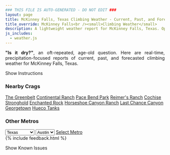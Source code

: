 ```yaml
---
### THIS FILE IS AUTO-GENERATED - DO NOT EDIT ###
layout: page
title: McKinney Falls, Texas Climbing Weather - Current, Past, and Forecasted Report
title_override: McKinney Falls<br /><small>Climbing Weather</small>
description: A lightweight weather report for McKinney Falls, Texas. Optimized for slow internet connections.
js_includes:
  - weather.js
---
```


<section class="measure center lh-copy f5-ns f6 ph2 mv4" style="text-align: justify;">
<strong>"Is it dry?"</strong>, an oft-repeated, age-old question. Here are real-time,
precipitation-focused reports of current, past, and forecasted climbing weather for McKinney Falls, Texas.
</section>

<p id="settings-toggle" class="mw5 b center tc hover-light-red black-70 pointer">Show Instructions</p>
<section id="settings" class="overflow-hidden" style="display:none;">
    <div class="mv2 ph2 center">
        <div class="fn f6 tc pv2">
            <p class="measure lh-copy center"><strong>Show/hide hourly forecasts</strong> by clicking the desired day.</p>
            <hr class="mw5 p0 mv2 o-60 b0 bt b--light-red light-red bg-light-red">
            <p class="measure lh-copy center"><strong>Current and Past conditions</strong> are measured by the nearest weather station. <strong>Forecast conditions</strong> are calculated and polled separately.</p>
            <hr class="mw5 p0 mv2 o-60 b0 bt b--light-red light-red bg-light-red">
            <p class="measure lh-copy center"><strong>Having issues?</strong> Try <a id="clear-cache" class="no-underline relative fancy-link light-red hover-light-red" href="#">clearing the local cache</a>.</p>
            <hr class="mw5 p0 mv2 o-60 b0 bt b--light-red light-red bg-light-red">
            <p class="measure lh-copy center">Weather data sourced from <a class="no-underline fancy-link relative light-red" target="_blank" href="https://www.weather.gov/documentation/services-web-api">weather.gov</a>.</p>
        </div>
    </div>
</section>
<section id="weather" data-crag="mckinney-falls-texas" class="mv4-ns mv3 ph2 center"></section>
<section id="nearby" class="tc lh-copy">
  <h3>Nearby Crags</h3>
<a class="nowrap no-underline fancy-link relative light-red mh3" href="/crags/the-greenbelt-texas-weather.html">The Greenbelt</a>
<a class="nowrap no-underline fancy-link relative light-red mh3" href="/crags/continental-ranch-texas-weather.html">Continental Ranch</a>
<a class="nowrap no-underline fancy-link relative light-red mh3" href="/crags/pace-bend-park-texas-weather.html">Pace Bend Park</a>
<a class="nowrap no-underline fancy-link relative light-red mh3" href="/crags/reimers-ranch-texas-weather.html">Reimer's Ranch</a>
<a class="nowrap no-underline fancy-link relative light-red mh3" href="/crags/cochise-stronghold-arizona-weather.html">Cochise Stronghold</a>
<a class="nowrap no-underline fancy-link relative light-red mh3" href="/crags/enchanted-rock-texas-weather.html">Enchanted Rock</a>
<a class="nowrap no-underline fancy-link relative light-red mh3" href="/crags/horseshoe-canyon-ranch-arkansas-weather.html">Horseshoe Canyon Ranch</a>
<a class="nowrap no-underline fancy-link relative light-red mh3" href="/crags/last-chance-canyon-new-mexico-weather.html">Last Chance Canyon</a>
<a class="nowrap no-underline fancy-link relative light-red mh3" href="/crags/georgetown-texas-weather.html">Georgetown</a>
<a class="nowrap no-underline fancy-link relative light-red mh3" href="/crags/hueco-tanks-texas-weather.html">Hueco Tanks</a>
</section>
<section id="nearby" class="tc lh-copy">
  <h3>Other Metros</h3>
  <select class="ma1 bg-near-white pa2" id="stateSel">
    <option value="Texas" selected>Texas</option>
    <option value="Washington">Washington</option>
    <option value="Colorado">Colorado</option>
    <option value="Tennessee">Tennessee</option>
    <option value="Utah">Utah</option>
    <option value="California">California</option>
  </select>
  <select class="ma1 bg-near-white pa2" id="citySel">
    <option value="Austin" selected>Austin</option>
  </select>
  <a id="selectMetro" class="f6 link dim ph3 pv2 ma1 dib white bg-light-red" href="/crags/austin-texas-weather.html">Select Metro</a>
  <script>
    var states = [];
    states["Texas"] = "Austin"
    states["Washington"] = "Seattle"
    states["Colorado"] = "Denver"
    states["Tennessee"] = "Nashville"
    states["Utah"] = "Salt Lake City"
    states["California"] = "San Francisco|Los Angeles"
  </script>
</section>
{% include feedback.html %}
<p id="issues-toggle" class="mw5 b center tc hover-light-red black-70 pointer">Show Known Issues</p>
<section id="issues" class="overflow-hidden tc f6">
</section>

<script>
  var weekly_EWX_156_86 = {"updated":"2022-11-25T07:56:27+00:00","units":"us","forecastGenerator":"BaselineForecastGenerator","generatedAt":"2022-11-25T08:37:21+00:00","updateTime":"2022-11-25T07:56:27+00:00","validTimes":"2022-11-25T01:00:00+00:00/P7D","elevation":{"unitCode":"wmoUnit:m","value":156.972},"periods":[{"number":1,"name":"Overnight","startTime":"2022-11-25T02:00:00-06:00","endTime":"2022-11-25T06:00:00-06:00","isDaytime":false,"temperature":57,"temperatureUnit":"F","temperatureTrend":null,"windSpeed":"15 mph","windDirection":"NNE","icon":"https://api.weather.gov/icons/land/night/tsra,30?size=medium","shortForecast":"Slight Chance Showers And Thunderstorms","detailedForecast":"A slight chance of showers and thunderstorms before 3am, then a chance of rain showers and patchy fog. Cloudy, with a low around 57. North northeast wind around 15 mph, with gusts as high as 20 mph. Chance of precipitation is 30%. New rainfall amounts less than a tenth of an inch possible."},{"number":2,"name":"Friday","startTime":"2022-11-25T06:00:00-06:00","endTime":"2022-11-25T18:00:00-06:00","isDaytime":true,"temperature":59,"temperatureUnit":"F","temperatureTrend":null,"windSpeed":"10 to 15 mph","windDirection":"NNE","icon":"https://api.weather.gov/icons/land/day/tsra,60/tsra,90?size=medium","shortForecast":"Patchy Fog","detailedForecast":"A chance of rain showers and patchy fog before 9am, then patchy fog and showers and thunderstorms likely between 9am and noon, then patchy fog and showers and thunderstorms. Cloudy, with a high near 59. North northeast wind 10 to 15 mph, with gusts as high as 25 mph. Chance of precipitation is 90%. New rainfall amounts between a quarter and half of an inch possible."},{"number":3,"name":"Friday Night","startTime":"2022-11-25T18:00:00-06:00","endTime":"2022-11-26T06:00:00-06:00","isDaytime":false,"temperature":48,"temperatureUnit":"F","temperatureTrend":null,"windSpeed":"5 to 10 mph","windDirection":"N","icon":"https://api.weather.gov/icons/land/night/tsra,90?size=medium","shortForecast":"Patchy Fog","detailedForecast":"Patchy fog and showers and thunderstorms. Cloudy, with a low around 48. North wind 5 to 10 mph, with gusts as high as 25 mph. Chance of precipitation is 90%. New rainfall amounts between 1 and 2 inches possible."},{"number":4,"name":"Saturday","startTime":"2022-11-26T06:00:00-06:00","endTime":"2022-11-26T18:00:00-06:00","isDaytime":true,"temperature":64,"temperatureUnit":"F","temperatureTrend":null,"windSpeed":"5 to 15 mph","windDirection":"W","icon":"https://api.weather.gov/icons/land/day/tsra_hi,40/sct?size=medium","shortForecast":"Chance Showers And Thunderstorms then Mostly Sunny","detailedForecast":"A chance of showers and thunderstorms before noon. Mostly sunny, with a high near 64. West wind 5 to 15 mph, with gusts as high as 25 mph. Chance of precipitation is 40%."},{"number":5,"name":"Saturday Night","startTime":"2022-11-26T18:00:00-06:00","endTime":"2022-11-27T06:00:00-06:00","isDaytime":false,"temperature":46,"temperatureUnit":"F","temperatureTrend":null,"windSpeed":"5 mph","windDirection":"WSW","icon":"https://api.weather.gov/icons/land/night/skc?size=medium","shortForecast":"Clear","detailedForecast":"Clear, with a low around 46. West southwest wind around 5 mph."},{"number":6,"name":"Sunday","startTime":"2022-11-27T06:00:00-06:00","endTime":"2022-11-27T18:00:00-06:00","isDaytime":true,"temperature":69,"temperatureUnit":"F","temperatureTrend":null,"windSpeed":"5 to 10 mph","windDirection":"WNW","icon":"https://api.weather.gov/icons/land/day/skc?size=medium","shortForecast":"Sunny","detailedForecast":"Sunny, with a high near 69. West northwest wind 5 to 10 mph."},{"number":7,"name":"Sunday Night","startTime":"2022-11-27T18:00:00-06:00","endTime":"2022-11-28T06:00:00-06:00","isDaytime":false,"temperature":42,"temperatureUnit":"F","temperatureTrend":null,"windSpeed":"0 to 5 mph","windDirection":"NNW","icon":"https://api.weather.gov/icons/land/night/few?size=medium","shortForecast":"Mostly Clear","detailedForecast":"Mostly clear, with a low around 42. North northwest wind 0 to 5 mph."},{"number":8,"name":"Monday","startTime":"2022-11-28T06:00:00-06:00","endTime":"2022-11-28T18:00:00-06:00","isDaytime":true,"temperature":67,"temperatureUnit":"F","temperatureTrend":null,"windSpeed":"0 to 10 mph","windDirection":"SSW","icon":"https://api.weather.gov/icons/land/day/few?size=medium","shortForecast":"Sunny","detailedForecast":"Sunny, with a high near 67. South southwest wind 0 to 10 mph."},{"number":9,"name":"Monday Night","startTime":"2022-11-28T18:00:00-06:00","endTime":"2022-11-29T06:00:00-06:00","isDaytime":false,"temperature":54,"temperatureUnit":"F","temperatureTrend":null,"windSpeed":"5 mph","windDirection":"S","icon":"https://api.weather.gov/icons/land/night/bkn?size=medium","shortForecast":"Mostly Cloudy","detailedForecast":"Mostly cloudy, with a low around 54. South wind around 5 mph."},{"number":10,"name":"Tuesday","startTime":"2022-11-29T06:00:00-06:00","endTime":"2022-11-29T18:00:00-06:00","isDaytime":true,"temperature":76,"temperatureUnit":"F","temperatureTrend":null,"windSpeed":"5 to 10 mph","windDirection":"SSW","icon":"https://api.weather.gov/icons/land/day/bkn?size=medium","shortForecast":"Partly Sunny","detailedForecast":"Partly sunny, with a high near 76."},{"number":11,"name":"Tuesday Night","startTime":"2022-11-29T18:00:00-06:00","endTime":"2022-11-30T06:00:00-06:00","isDaytime":false,"temperature":49,"temperatureUnit":"F","temperatureTrend":null,"windSpeed":"5 to 10 mph","windDirection":"W","icon":"https://api.weather.gov/icons/land/night/sct?size=medium","shortForecast":"Partly Cloudy","detailedForecast":"Partly cloudy, with a low around 49."},{"number":12,"name":"Wednesday","startTime":"2022-11-30T06:00:00-06:00","endTime":"2022-11-30T18:00:00-06:00","isDaytime":true,"temperature":62,"temperatureUnit":"F","temperatureTrend":null,"windSpeed":"10 to 15 mph","windDirection":"N","icon":"https://api.weather.gov/icons/land/day/few?size=medium","shortForecast":"Sunny","detailedForecast":"Sunny, with a high near 62."},{"number":13,"name":"Wednesday Night","startTime":"2022-11-30T18:00:00-06:00","endTime":"2022-12-01T06:00:00-06:00","isDaytime":false,"temperature":41,"temperatureUnit":"F","temperatureTrend":null,"windSpeed":"5 to 10 mph","windDirection":"NNE","icon":"https://api.weather.gov/icons/land/night/sct?size=medium","shortForecast":"Partly Cloudy","detailedForecast":"Partly cloudy, with a low around 41."},{"number":14,"name":"Thursday","startTime":"2022-12-01T06:00:00-06:00","endTime":"2022-12-01T18:00:00-06:00","isDaytime":true,"temperature":58,"temperatureUnit":"F","temperatureTrend":null,"windSpeed":"5 mph","windDirection":"NE","icon":"https://api.weather.gov/icons/land/day/rain_showers,20?size=medium","shortForecast":"Slight Chance Rain Showers","detailedForecast":"A slight chance of rain showers. Partly sunny, with a high near 58. Chance of precipitation is 20%."}]}
  var hourly_EWX_156_86 = {"@context":["https://geojson.org/geojson-ld/geojson-context.jsonld",{"@version":"1.1","wx":"https://api.weather.gov/ontology#","geo":"http://www.opengis.net/ont/geosparql#","unit":"http://codes.wmo.int/common/unit/","@vocab":"https://api.weather.gov/ontology#"}],"type":"Feature","geometry":{"type":"Polygon","coordinates":[[[-97.7239182,30.191021],[-97.7233895,30.1682752],[-97.6970894,30.1687298],[-97.69761299999999,30.1914757],[-97.7239182,30.191021]]]},"properties":{"updated":"2022-11-25T07:56:27+00:00","units":"us","forecastGenerator":"HourlyForecastGenerator","generatedAt":"2022-11-25T08:37:22+00:00","updateTime":"2022-11-25T07:56:27+00:00","validTimes":"2022-11-25T01:00:00+00:00/P7D","elevation":{"unitCode":"wmoUnit:m","value":156.972},"periods":[{"number":1,"name":"","startTime":"2022-11-25T02:00:00-06:00","endTime":"2022-11-25T03:00:00-06:00","isDaytime":false,"temperature":60,"temperatureUnit":"F","temperatureTrend":null,"windSpeed":"15 mph","windDirection":"NNE","icon":"https://api.weather.gov/icons/land/night/tsra,20?size=small","shortForecast":"Slight Chance Showers And Thunderstorms","detailedForecast":""},{"number":2,"name":"","startTime":"2022-11-25T03:00:00-06:00","endTime":"2022-11-25T04:00:00-06:00","isDaytime":false,"temperature":59,"temperatureUnit":"F","temperatureTrend":null,"windSpeed":"15 mph","windDirection":"NNE","icon":"https://api.weather.gov/icons/land/night/rain_showers,30?size=small","shortForecast":"Chance Rain Showers","detailedForecast":""},{"number":3,"name":"","startTime":"2022-11-25T04:00:00-06:00","endTime":"2022-11-25T05:00:00-06:00","isDaytime":false,"temperature":60,"temperatureUnit":"F","temperatureTrend":null,"windSpeed":"15 mph","windDirection":"NNE","icon":"https://api.weather.gov/icons/land/night/rain_showers,30?size=small","shortForecast":"Chance Rain Showers","detailedForecast":""},{"number":4,"name":"","startTime":"2022-11-25T05:00:00-06:00","endTime":"2022-11-25T06:00:00-06:00","isDaytime":false,"temperature":59,"temperatureUnit":"F","temperatureTrend":null,"windSpeed":"15 mph","windDirection":"NNE","icon":"https://api.weather.gov/icons/land/night/rain_showers,30?size=small","shortForecast":"Chance Rain Showers","detailedForecast":""},{"number":5,"name":"","startTime":"2022-11-25T06:00:00-06:00","endTime":"2022-11-25T07:00:00-06:00","isDaytime":true,"temperature":58,"temperatureUnit":"F","temperatureTrend":null,"windSpeed":"15 mph","windDirection":"NNE","icon":"https://api.weather.gov/icons/land/day/rain_showers,40?size=small","shortForecast":"Chance Rain Showers","detailedForecast":""},{"number":6,"name":"","startTime":"2022-11-25T07:00:00-06:00","endTime":"2022-11-25T08:00:00-06:00","isDaytime":true,"temperature":58,"temperatureUnit":"F","temperatureTrend":null,"windSpeed":"15 mph","windDirection":"NNE","icon":"https://api.weather.gov/icons/land/day/rain_showers,40?size=small","shortForecast":"Chance Rain Showers","detailedForecast":""},{"number":7,"name":"","startTime":"2022-11-25T08:00:00-06:00","endTime":"2022-11-25T09:00:00-06:00","isDaytime":true,"temperature":57,"temperatureUnit":"F","temperatureTrend":null,"windSpeed":"15 mph","windDirection":"NNE","icon":"https://api.weather.gov/icons/land/day/rain_showers,40?size=small","shortForecast":"Chance Rain Showers","detailedForecast":""},{"number":8,"name":"","startTime":"2022-11-25T09:00:00-06:00","endTime":"2022-11-25T10:00:00-06:00","isDaytime":true,"temperature":59,"temperatureUnit":"F","temperatureTrend":null,"windSpeed":"15 mph","windDirection":"NNE","icon":"https://api.weather.gov/icons/land/day/tsra,60?size=small","shortForecast":"Patchy Fog","detailedForecast":""},{"number":9,"name":"","startTime":"2022-11-25T10:00:00-06:00","endTime":"2022-11-25T11:00:00-06:00","isDaytime":true,"temperature":59,"temperatureUnit":"F","temperatureTrend":null,"windSpeed":"15 mph","windDirection":"NNE","icon":"https://api.weather.gov/icons/land/day/tsra,60?size=small","shortForecast":"Patchy Fog","detailedForecast":""},{"number":10,"name":"","startTime":"2022-11-25T11:00:00-06:00","endTime":"2022-11-25T12:00:00-06:00","isDaytime":true,"temperature":58,"temperatureUnit":"F","temperatureTrend":null,"windSpeed":"15 mph","windDirection":"NNE","icon":"https://api.weather.gov/icons/land/day/tsra,60?size=small","shortForecast":"Patchy Fog","detailedForecast":""},{"number":11,"name":"","startTime":"2022-11-25T12:00:00-06:00","endTime":"2022-11-25T13:00:00-06:00","isDaytime":true,"temperature":58,"temperatureUnit":"F","temperatureTrend":null,"windSpeed":"15 mph","windDirection":"NNE","icon":"https://api.weather.gov/icons/land/day/tsra,80?size=small","shortForecast":"Patchy Fog","detailedForecast":""},{"number":12,"name":"","startTime":"2022-11-25T13:00:00-06:00","endTime":"2022-11-25T14:00:00-06:00","isDaytime":true,"temperature":59,"temperatureUnit":"F","temperatureTrend":null,"windSpeed":"15 mph","windDirection":"NNE","icon":"https://api.weather.gov/icons/land/day/tsra,80?size=small","shortForecast":"Patchy Fog","detailedForecast":""},{"number":13,"name":"","startTime":"2022-11-25T14:00:00-06:00","endTime":"2022-11-25T15:00:00-06:00","isDaytime":true,"temperature":59,"temperatureUnit":"F","temperatureTrend":null,"windSpeed":"15 mph","windDirection":"NNE","icon":"https://api.weather.gov/icons/land/day/tsra,80?size=small","shortForecast":"Patchy Fog","detailedForecast":""},{"number":14,"name":"","startTime":"2022-11-25T15:00:00-06:00","endTime":"2022-11-25T16:00:00-06:00","isDaytime":true,"temperature":58,"temperatureUnit":"F","temperatureTrend":null,"windSpeed":"10 mph","windDirection":"NNE","icon":"https://api.weather.gov/icons/land/day/tsra,90?size=small","shortForecast":"Patchy Fog","detailedForecast":""},{"number":15,"name":"","startTime":"2022-11-25T16:00:00-06:00","endTime":"2022-11-25T17:00:00-06:00","isDaytime":true,"temperature":58,"temperatureUnit":"F","temperatureTrend":null,"windSpeed":"10 mph","windDirection":"NNE","icon":"https://api.weather.gov/icons/land/day/tsra?size=small","shortForecast":"Patchy Fog","detailedForecast":""},{"number":16,"name":"","startTime":"2022-11-25T17:00:00-06:00","endTime":"2022-11-25T18:00:00-06:00","isDaytime":true,"temperature":57,"temperatureUnit":"F","temperatureTrend":null,"windSpeed":"10 mph","windDirection":"N","icon":"https://api.weather.gov/icons/land/day/tsra?size=small","shortForecast":"Patchy Fog","detailedForecast":""},{"number":17,"name":"","startTime":"2022-11-25T18:00:00-06:00","endTime":"2022-11-25T19:00:00-06:00","isDaytime":false,"temperature":57,"temperatureUnit":"F","temperatureTrend":null,"windSpeed":"10 mph","windDirection":"NNE","icon":"https://api.weather.gov/icons/land/night/tsra?size=small","shortForecast":"Patchy Fog","detailedForecast":""},{"number":18,"name":"","startTime":"2022-11-25T19:00:00-06:00","endTime":"2022-11-25T20:00:00-06:00","isDaytime":false,"temperature":56,"temperatureUnit":"F","temperatureTrend":null,"windSpeed":"10 mph","windDirection":"N","icon":"https://api.weather.gov/icons/land/night/tsra?size=small","shortForecast":"Patchy Fog","detailedForecast":""},{"number":19,"name":"","startTime":"2022-11-25T20:00:00-06:00","endTime":"2022-11-25T21:00:00-06:00","isDaytime":false,"temperature":56,"temperatureUnit":"F","temperatureTrend":null,"windSpeed":"10 mph","windDirection":"N","icon":"https://api.weather.gov/icons/land/night/tsra?size=small","shortForecast":"Patchy Fog","detailedForecast":""},{"number":20,"name":"","startTime":"2022-11-25T21:00:00-06:00","endTime":"2022-11-25T22:00:00-06:00","isDaytime":false,"temperature":56,"temperatureUnit":"F","temperatureTrend":null,"windSpeed":"10 mph","windDirection":"NNE","icon":"https://api.weather.gov/icons/land/night/tsra?size=small","shortForecast":"Patchy Fog","detailedForecast":""},{"number":21,"name":"","startTime":"2022-11-25T22:00:00-06:00","endTime":"2022-11-25T23:00:00-06:00","isDaytime":false,"temperature":57,"temperatureUnit":"F","temperatureTrend":null,"windSpeed":"10 mph","windDirection":"N","icon":"https://api.weather.gov/icons/land/night/tsra?size=small","shortForecast":"Patchy Fog","detailedForecast":""},{"number":22,"name":"","startTime":"2022-11-25T23:00:00-06:00","endTime":"2022-11-26T00:00:00-06:00","isDaytime":false,"temperature":57,"temperatureUnit":"F","temperatureTrend":null,"windSpeed":"5 mph","windDirection":"N","icon":"https://api.weather.gov/icons/land/night/tsra?size=small","shortForecast":"Patchy Fog","detailedForecast":""},{"number":23,"name":"","startTime":"2022-11-26T00:00:00-06:00","endTime":"2022-11-26T01:00:00-06:00","isDaytime":false,"temperature":56,"temperatureUnit":"F","temperatureTrend":null,"windSpeed":"5 mph","windDirection":"N","icon":"https://api.weather.gov/icons/land/night/tsra?size=small","shortForecast":"Patchy Fog","detailedForecast":""},{"number":24,"name":"","startTime":"2022-11-26T01:00:00-06:00","endTime":"2022-11-26T02:00:00-06:00","isDaytime":false,"temperature":54,"temperatureUnit":"F","temperatureTrend":null,"windSpeed":"5 mph","windDirection":"N","icon":"https://api.weather.gov/icons/land/night/tsra?size=small","shortForecast":"Showers And Thunderstorms","detailedForecast":""},{"number":25,"name":"","startTime":"2022-11-26T02:00:00-06:00","endTime":"2022-11-26T03:00:00-06:00","isDaytime":false,"temperature":54,"temperatureUnit":"F","temperatureTrend":null,"windSpeed":"10 mph","windDirection":"NNW","icon":"https://api.weather.gov/icons/land/night/tsra?size=small","shortForecast":"Showers And Thunderstorms","detailedForecast":""},{"number":26,"name":"","startTime":"2022-11-26T03:00:00-06:00","endTime":"2022-11-26T04:00:00-06:00","isDaytime":false,"temperature":52,"temperatureUnit":"F","temperatureTrend":null,"windSpeed":"10 mph","windDirection":"NW","icon":"https://api.weather.gov/icons/land/night/tsra?size=small","shortForecast":"Showers And Thunderstorms","detailedForecast":""},{"number":27,"name":"","startTime":"2022-11-26T04:00:00-06:00","endTime":"2022-11-26T05:00:00-06:00","isDaytime":false,"temperature":50,"temperatureUnit":"F","temperatureTrend":null,"windSpeed":"10 mph","windDirection":"NW","icon":"https://api.weather.gov/icons/land/night/tsra?size=small","shortForecast":"Showers And Thunderstorms","detailedForecast":""},{"number":28,"name":"","startTime":"2022-11-26T05:00:00-06:00","endTime":"2022-11-26T06:00:00-06:00","isDaytime":false,"temperature":49,"temperatureUnit":"F","temperatureTrend":null,"windSpeed":"5 mph","windDirection":"NW","icon":"https://api.weather.gov/icons/land/night/tsra?size=small","shortForecast":"Showers And Thunderstorms","detailedForecast":""},{"number":29,"name":"","startTime":"2022-11-26T06:00:00-06:00","endTime":"2022-11-26T07:00:00-06:00","isDaytime":true,"temperature":49,"temperatureUnit":"F","temperatureTrend":null,"windSpeed":"5 mph","windDirection":"WNW","icon":"https://api.weather.gov/icons/land/day/tsra?size=small","shortForecast":"Chance Showers And Thunderstorms","detailedForecast":""},{"number":30,"name":"","startTime":"2022-11-26T07:00:00-06:00","endTime":"2022-11-26T08:00:00-06:00","isDaytime":true,"temperature":51,"temperatureUnit":"F","temperatureTrend":null,"windSpeed":"5 mph","windDirection":"WNW","icon":"https://api.weather.gov/icons/land/day/tsra?size=small","shortForecast":"Chance Showers And Thunderstorms","detailedForecast":""},{"number":31,"name":"","startTime":"2022-11-26T08:00:00-06:00","endTime":"2022-11-26T09:00:00-06:00","isDaytime":true,"temperature":53,"temperatureUnit":"F","temperatureTrend":null,"windSpeed":"10 mph","windDirection":"WNW","icon":"https://api.weather.gov/icons/land/day/tsra_sct?size=small","shortForecast":"Chance Showers And Thunderstorms","detailedForecast":""},{"number":32,"name":"","startTime":"2022-11-26T09:00:00-06:00","endTime":"2022-11-26T10:00:00-06:00","isDaytime":true,"temperature":56,"temperatureUnit":"F","temperatureTrend":null,"windSpeed":"10 mph","windDirection":"W","icon":"https://api.weather.gov/icons/land/day/rain_showers?size=small","shortForecast":"Chance Rain Showers","detailedForecast":""},{"number":33,"name":"","startTime":"2022-11-26T10:00:00-06:00","endTime":"2022-11-26T11:00:00-06:00","isDaytime":true,"temperature":57,"temperatureUnit":"F","temperatureTrend":null,"windSpeed":"10 mph","windDirection":"W","icon":"https://api.weather.gov/icons/land/day/rain_showers?size=small","shortForecast":"Chance Rain Showers","detailedForecast":""},{"number":34,"name":"","startTime":"2022-11-26T11:00:00-06:00","endTime":"2022-11-26T12:00:00-06:00","isDaytime":true,"temperature":59,"temperatureUnit":"F","temperatureTrend":null,"windSpeed":"15 mph","windDirection":"W","icon":"https://api.weather.gov/icons/land/day/rain_showers?size=small","shortForecast":"Chance Rain Showers","detailedForecast":""},{"number":35,"name":"","startTime":"2022-11-26T12:00:00-06:00","endTime":"2022-11-26T13:00:00-06:00","isDaytime":true,"temperature":60,"temperatureUnit":"F","temperatureTrend":null,"windSpeed":"15 mph","windDirection":"W","icon":"https://api.weather.gov/icons/land/day/sct?size=small","shortForecast":"Mostly Sunny","detailedForecast":""},{"number":36,"name":"","startTime":"2022-11-26T13:00:00-06:00","endTime":"2022-11-26T14:00:00-06:00","isDaytime":true,"temperature":61,"temperatureUnit":"F","temperatureTrend":null,"windSpeed":"15 mph","windDirection":"W","icon":"https://api.weather.gov/icons/land/day/sct?size=small","shortForecast":"Mostly Sunny","detailedForecast":""},{"number":37,"name":"","startTime":"2022-11-26T14:00:00-06:00","endTime":"2022-11-26T15:00:00-06:00","isDaytime":true,"temperature":62,"temperatureUnit":"F","temperatureTrend":null,"windSpeed":"15 mph","windDirection":"W","icon":"https://api.weather.gov/icons/land/day/few?size=small","shortForecast":"Sunny","detailedForecast":""},{"number":38,"name":"","startTime":"2022-11-26T15:00:00-06:00","endTime":"2022-11-26T16:00:00-06:00","isDaytime":true,"temperature":62,"temperatureUnit":"F","temperatureTrend":null,"windSpeed":"15 mph","windDirection":"W","icon":"https://api.weather.gov/icons/land/day/few?size=small","shortForecast":"Sunny","detailedForecast":""},{"number":39,"name":"","startTime":"2022-11-26T16:00:00-06:00","endTime":"2022-11-26T17:00:00-06:00","isDaytime":true,"temperature":61,"temperatureUnit":"F","temperatureTrend":null,"windSpeed":"15 mph","windDirection":"W","icon":"https://api.weather.gov/icons/land/day/few?size=small","shortForecast":"Sunny","detailedForecast":""},{"number":40,"name":"","startTime":"2022-11-26T17:00:00-06:00","endTime":"2022-11-26T18:00:00-06:00","isDaytime":true,"temperature":58,"temperatureUnit":"F","temperatureTrend":null,"windSpeed":"10 mph","windDirection":"W","icon":"https://api.weather.gov/icons/land/day/few?size=small","shortForecast":"Sunny","detailedForecast":""},{"number":41,"name":"","startTime":"2022-11-26T18:00:00-06:00","endTime":"2022-11-26T19:00:00-06:00","isDaytime":false,"temperature":56,"temperatureUnit":"F","temperatureTrend":null,"windSpeed":"5 mph","windDirection":"WSW","icon":"https://api.weather.gov/icons/land/night/few?size=small","shortForecast":"Mostly Clear","detailedForecast":""},{"number":42,"name":"","startTime":"2022-11-26T19:00:00-06:00","endTime":"2022-11-26T20:00:00-06:00","isDaytime":false,"temperature":54,"temperatureUnit":"F","temperatureTrend":null,"windSpeed":"5 mph","windDirection":"WSW","icon":"https://api.weather.gov/icons/land/night/skc?size=small","shortForecast":"Clear","detailedForecast":""},{"number":43,"name":"","startTime":"2022-11-26T20:00:00-06:00","endTime":"2022-11-26T21:00:00-06:00","isDaytime":false,"temperature":52,"temperatureUnit":"F","temperatureTrend":null,"windSpeed":"5 mph","windDirection":"WSW","icon":"https://api.weather.gov/icons/land/night/skc?size=small","shortForecast":"Clear","detailedForecast":""},{"number":44,"name":"","startTime":"2022-11-26T21:00:00-06:00","endTime":"2022-11-26T22:00:00-06:00","isDaytime":false,"temperature":51,"temperatureUnit":"F","temperatureTrend":null,"windSpeed":"5 mph","windDirection":"SW","icon":"https://api.weather.gov/icons/land/night/skc?size=small","shortForecast":"Clear","detailedForecast":""},{"number":45,"name":"","startTime":"2022-11-26T22:00:00-06:00","endTime":"2022-11-26T23:00:00-06:00","isDaytime":false,"temperature":50,"temperatureUnit":"F","temperatureTrend":null,"windSpeed":"5 mph","windDirection":"SW","icon":"https://api.weather.gov/icons/land/night/skc?size=small","shortForecast":"Clear","detailedForecast":""},{"number":46,"name":"","startTime":"2022-11-26T23:00:00-06:00","endTime":"2022-11-27T00:00:00-06:00","isDaytime":false,"temperature":49,"temperatureUnit":"F","temperatureTrend":null,"windSpeed":"5 mph","windDirection":"SW","icon":"https://api.weather.gov/icons/land/night/skc?size=small","shortForecast":"Clear","detailedForecast":""},{"number":47,"name":"","startTime":"2022-11-27T00:00:00-06:00","endTime":"2022-11-27T01:00:00-06:00","isDaytime":false,"temperature":49,"temperatureUnit":"F","temperatureTrend":null,"windSpeed":"5 mph","windDirection":"SW","icon":"https://api.weather.gov/icons/land/night/skc?size=small","shortForecast":"Clear","detailedForecast":""},{"number":48,"name":"","startTime":"2022-11-27T01:00:00-06:00","endTime":"2022-11-27T02:00:00-06:00","isDaytime":false,"temperature":49,"temperatureUnit":"F","temperatureTrend":null,"windSpeed":"5 mph","windDirection":"SW","icon":"https://api.weather.gov/icons/land/night/skc?size=small","shortForecast":"Clear","detailedForecast":""},{"number":49,"name":"","startTime":"2022-11-27T02:00:00-06:00","endTime":"2022-11-27T03:00:00-06:00","isDaytime":false,"temperature":48,"temperatureUnit":"F","temperatureTrend":null,"windSpeed":"5 mph","windDirection":"WSW","icon":"https://api.weather.gov/icons/land/night/skc?size=small","shortForecast":"Clear","detailedForecast":""},{"number":50,"name":"","startTime":"2022-11-27T03:00:00-06:00","endTime":"2022-11-27T04:00:00-06:00","isDaytime":false,"temperature":48,"temperatureUnit":"F","temperatureTrend":null,"windSpeed":"5 mph","windDirection":"WSW","icon":"https://api.weather.gov/icons/land/night/skc?size=small","shortForecast":"Clear","detailedForecast":""},{"number":51,"name":"","startTime":"2022-11-27T04:00:00-06:00","endTime":"2022-11-27T05:00:00-06:00","isDaytime":false,"temperature":47,"temperatureUnit":"F","temperatureTrend":null,"windSpeed":"5 mph","windDirection":"WSW","icon":"https://api.weather.gov/icons/land/night/skc?size=small","shortForecast":"Clear","detailedForecast":""},{"number":52,"name":"","startTime":"2022-11-27T05:00:00-06:00","endTime":"2022-11-27T06:00:00-06:00","isDaytime":false,"temperature":47,"temperatureUnit":"F","temperatureTrend":null,"windSpeed":"5 mph","windDirection":"WSW","icon":"https://api.weather.gov/icons/land/night/skc?size=small","shortForecast":"Clear","detailedForecast":""},{"number":53,"name":"","startTime":"2022-11-27T06:00:00-06:00","endTime":"2022-11-27T07:00:00-06:00","isDaytime":true,"temperature":47,"temperatureUnit":"F","temperatureTrend":null,"windSpeed":"5 mph","windDirection":"WSW","icon":"https://api.weather.gov/icons/land/day/skc?size=small","shortForecast":"Sunny","detailedForecast":""},{"number":54,"name":"","startTime":"2022-11-27T07:00:00-06:00","endTime":"2022-11-27T08:00:00-06:00","isDaytime":true,"temperature":49,"temperatureUnit":"F","temperatureTrend":null,"windSpeed":"5 mph","windDirection":"W","icon":"https://api.weather.gov/icons/land/day/skc?size=small","shortForecast":"Sunny","detailedForecast":""},{"number":55,"name":"","startTime":"2022-11-27T08:00:00-06:00","endTime":"2022-11-27T09:00:00-06:00","isDaytime":true,"temperature":52,"temperatureUnit":"F","temperatureTrend":null,"windSpeed":"5 mph","windDirection":"W","icon":"https://api.weather.gov/icons/land/day/skc?size=small","shortForecast":"Sunny","detailedForecast":""},{"number":56,"name":"","startTime":"2022-11-27T09:00:00-06:00","endTime":"2022-11-27T10:00:00-06:00","isDaytime":true,"temperature":55,"temperatureUnit":"F","temperatureTrend":null,"windSpeed":"5 mph","windDirection":"W","icon":"https://api.weather.gov/icons/land/day/skc?size=small","shortForecast":"Sunny","detailedForecast":""},{"number":57,"name":"","startTime":"2022-11-27T10:00:00-06:00","endTime":"2022-11-27T11:00:00-06:00","isDaytime":true,"temperature":58,"temperatureUnit":"F","temperatureTrend":null,"windSpeed":"5 mph","windDirection":"WNW","icon":"https://api.weather.gov/icons/land/day/skc?size=small","shortForecast":"Sunny","detailedForecast":""},{"number":58,"name":"","startTime":"2022-11-27T11:00:00-06:00","endTime":"2022-11-27T12:00:00-06:00","isDaytime":true,"temperature":61,"temperatureUnit":"F","temperatureTrend":null,"windSpeed":"5 mph","windDirection":"WNW","icon":"https://api.weather.gov/icons/land/day/skc?size=small","shortForecast":"Sunny","detailedForecast":""},{"number":59,"name":"","startTime":"2022-11-27T12:00:00-06:00","endTime":"2022-11-27T13:00:00-06:00","isDaytime":true,"temperature":64,"temperatureUnit":"F","temperatureTrend":null,"windSpeed":"10 mph","windDirection":"WNW","icon":"https://api.weather.gov/icons/land/day/skc?size=small","shortForecast":"Sunny","detailedForecast":""},{"number":60,"name":"","startTime":"2022-11-27T13:00:00-06:00","endTime":"2022-11-27T14:00:00-06:00","isDaytime":true,"temperature":66,"temperatureUnit":"F","temperatureTrend":null,"windSpeed":"10 mph","windDirection":"NW","icon":"https://api.weather.gov/icons/land/day/skc?size=small","shortForecast":"Sunny","detailedForecast":""},{"number":61,"name":"","startTime":"2022-11-27T14:00:00-06:00","endTime":"2022-11-27T15:00:00-06:00","isDaytime":true,"temperature":67,"temperatureUnit":"F","temperatureTrend":null,"windSpeed":"5 mph","windDirection":"NW","icon":"https://api.weather.gov/icons/land/day/skc?size=small","shortForecast":"Sunny","detailedForecast":""},{"number":62,"name":"","startTime":"2022-11-27T15:00:00-06:00","endTime":"2022-11-27T16:00:00-06:00","isDaytime":true,"temperature":67,"temperatureUnit":"F","temperatureTrend":null,"windSpeed":"5 mph","windDirection":"NW","icon":"https://api.weather.gov/icons/land/day/skc?size=small","shortForecast":"Sunny","detailedForecast":""},{"number":63,"name":"","startTime":"2022-11-27T16:00:00-06:00","endTime":"2022-11-27T17:00:00-06:00","isDaytime":true,"temperature":65,"temperatureUnit":"F","temperatureTrend":null,"windSpeed":"5 mph","windDirection":"NNW","icon":"https://api.weather.gov/icons/land/day/skc?size=small","shortForecast":"Sunny","detailedForecast":""},{"number":64,"name":"","startTime":"2022-11-27T17:00:00-06:00","endTime":"2022-11-27T18:00:00-06:00","isDaytime":true,"temperature":62,"temperatureUnit":"F","temperatureTrend":null,"windSpeed":"5 mph","windDirection":"NNW","icon":"https://api.weather.gov/icons/land/day/skc?size=small","shortForecast":"Sunny","detailedForecast":""},{"number":65,"name":"","startTime":"2022-11-27T18:00:00-06:00","endTime":"2022-11-27T19:00:00-06:00","isDaytime":false,"temperature":59,"temperatureUnit":"F","temperatureTrend":null,"windSpeed":"5 mph","windDirection":"NNW","icon":"https://api.weather.gov/icons/land/night/skc?size=small","shortForecast":"Clear","detailedForecast":""},{"number":66,"name":"","startTime":"2022-11-27T19:00:00-06:00","endTime":"2022-11-27T20:00:00-06:00","isDaytime":false,"temperature":56,"temperatureUnit":"F","temperatureTrend":null,"windSpeed":"5 mph","windDirection":"NNW","icon":"https://api.weather.gov/icons/land/night/skc?size=small","shortForecast":"Clear","detailedForecast":""},{"number":67,"name":"","startTime":"2022-11-27T20:00:00-06:00","endTime":"2022-11-27T21:00:00-06:00","isDaytime":false,"temperature":54,"temperatureUnit":"F","temperatureTrend":null,"windSpeed":"5 mph","windDirection":"N","icon":"https://api.weather.gov/icons/land/night/skc?size=small","shortForecast":"Clear","detailedForecast":""},{"number":68,"name":"","startTime":"2022-11-27T21:00:00-06:00","endTime":"2022-11-27T22:00:00-06:00","isDaytime":false,"temperature":52,"temperatureUnit":"F","temperatureTrend":null,"windSpeed":"5 mph","windDirection":"N","icon":"https://api.weather.gov/icons/land/night/skc?size=small","shortForecast":"Clear","detailedForecast":""},{"number":69,"name":"","startTime":"2022-11-27T22:00:00-06:00","endTime":"2022-11-27T23:00:00-06:00","isDaytime":false,"temperature":51,"temperatureUnit":"F","temperatureTrend":null,"windSpeed":"5 mph","windDirection":"N","icon":"https://api.weather.gov/icons/land/night/skc?size=small","shortForecast":"Clear","detailedForecast":""},{"number":70,"name":"","startTime":"2022-11-27T23:00:00-06:00","endTime":"2022-11-28T00:00:00-06:00","isDaytime":false,"temperature":50,"temperatureUnit":"F","temperatureTrend":null,"windSpeed":"0 mph","windDirection":"NNW","icon":"https://api.weather.gov/icons/land/night/skc?size=small","shortForecast":"Clear","detailedForecast":""},{"number":71,"name":"","startTime":"2022-11-28T00:00:00-06:00","endTime":"2022-11-28T01:00:00-06:00","isDaytime":false,"temperature":49,"temperatureUnit":"F","temperatureTrend":null,"windSpeed":"0 mph","windDirection":"NNW","icon":"https://api.weather.gov/icons/land/night/skc?size=small","shortForecast":"Clear","detailedForecast":""},{"number":72,"name":"","startTime":"2022-11-28T01:00:00-06:00","endTime":"2022-11-28T02:00:00-06:00","isDaytime":false,"temperature":48,"temperatureUnit":"F","temperatureTrend":null,"windSpeed":"0 mph","windDirection":"NNW","icon":"https://api.weather.gov/icons/land/night/few?size=small","shortForecast":"Mostly Clear","detailedForecast":""},{"number":73,"name":"","startTime":"2022-11-28T02:00:00-06:00","endTime":"2022-11-28T03:00:00-06:00","isDaytime":false,"temperature":47,"temperatureUnit":"F","temperatureTrend":null,"windSpeed":"0 mph","windDirection":"N","icon":"https://api.weather.gov/icons/land/night/few?size=small","shortForecast":"Mostly Clear","detailedForecast":""},{"number":74,"name":"","startTime":"2022-11-28T03:00:00-06:00","endTime":"2022-11-28T04:00:00-06:00","isDaytime":false,"temperature":46,"temperatureUnit":"F","temperatureTrend":null,"windSpeed":"0 mph","windDirection":"N","icon":"https://api.weather.gov/icons/land/night/few?size=small","shortForecast":"Mostly Clear","detailedForecast":""},{"number":75,"name":"","startTime":"2022-11-28T04:00:00-06:00","endTime":"2022-11-28T05:00:00-06:00","isDaytime":false,"temperature":45,"temperatureUnit":"F","temperatureTrend":null,"windSpeed":"0 mph","windDirection":"N","icon":"https://api.weather.gov/icons/land/night/few?size=small","shortForecast":"Mostly Clear","detailedForecast":""},{"number":76,"name":"","startTime":"2022-11-28T05:00:00-06:00","endTime":"2022-11-28T06:00:00-06:00","isDaytime":false,"temperature":44,"temperatureUnit":"F","temperatureTrend":null,"windSpeed":"0 mph","windDirection":"NNW","icon":"https://api.weather.gov/icons/land/night/few?size=small","shortForecast":"Mostly Clear","detailedForecast":""},{"number":77,"name":"","startTime":"2022-11-28T06:00:00-06:00","endTime":"2022-11-28T07:00:00-06:00","isDaytime":true,"temperature":44,"temperatureUnit":"F","temperatureTrend":null,"windSpeed":"0 mph","windDirection":"NNW","icon":"https://api.weather.gov/icons/land/day/few?size=small","shortForecast":"Sunny","detailedForecast":""},{"number":78,"name":"","startTime":"2022-11-28T07:00:00-06:00","endTime":"2022-11-28T08:00:00-06:00","isDaytime":true,"temperature":45,"temperatureUnit":"F","temperatureTrend":null,"windSpeed":"0 mph","windDirection":"WNW","icon":"https://api.weather.gov/icons/land/day/few?size=small","shortForecast":"Sunny","detailedForecast":""},{"number":79,"name":"","startTime":"2022-11-28T08:00:00-06:00","endTime":"2022-11-28T09:00:00-06:00","isDaytime":true,"temperature":47,"temperatureUnit":"F","temperatureTrend":null,"windSpeed":"0 mph","windDirection":"SSW","icon":"https://api.weather.gov/icons/land/day/few?size=small","shortForecast":"Sunny","detailedForecast":""},{"number":80,"name":"","startTime":"2022-11-28T09:00:00-06:00","endTime":"2022-11-28T10:00:00-06:00","isDaytime":true,"temperature":50,"temperatureUnit":"F","temperatureTrend":null,"windSpeed":"0 mph","windDirection":"S","icon":"https://api.weather.gov/icons/land/day/few?size=small","shortForecast":"Sunny","detailedForecast":""},{"number":81,"name":"","startTime":"2022-11-28T10:00:00-06:00","endTime":"2022-11-28T11:00:00-06:00","isDaytime":true,"temperature":54,"temperatureUnit":"F","temperatureTrend":null,"windSpeed":"5 mph","windDirection":"S","icon":"https://api.weather.gov/icons/land/day/few?size=small","shortForecast":"Sunny","detailedForecast":""},{"number":82,"name":"","startTime":"2022-11-28T11:00:00-06:00","endTime":"2022-11-28T12:00:00-06:00","isDaytime":true,"temperature":58,"temperatureUnit":"F","temperatureTrend":null,"windSpeed":"5 mph","windDirection":"S","icon":"https://api.weather.gov/icons/land/day/few?size=small","shortForecast":"Sunny","detailedForecast":""},{"number":83,"name":"","startTime":"2022-11-28T12:00:00-06:00","endTime":"2022-11-28T13:00:00-06:00","isDaytime":true,"temperature":61,"temperatureUnit":"F","temperatureTrend":null,"windSpeed":"5 mph","windDirection":"S","icon":"https://api.weather.gov/icons/land/day/few?size=small","shortForecast":"Sunny","detailedForecast":""},{"number":84,"name":"","startTime":"2022-11-28T13:00:00-06:00","endTime":"2022-11-28T14:00:00-06:00","isDaytime":true,"temperature":64,"temperatureUnit":"F","temperatureTrend":null,"windSpeed":"10 mph","windDirection":"S","icon":"https://api.weather.gov/icons/land/day/few?size=small","shortForecast":"Sunny","detailedForecast":""},{"number":85,"name":"","startTime":"2022-11-28T14:00:00-06:00","endTime":"2022-11-28T15:00:00-06:00","isDaytime":true,"temperature":66,"temperatureUnit":"F","temperatureTrend":null,"windSpeed":"10 mph","windDirection":"S","icon":"https://api.weather.gov/icons/land/day/few?size=small","shortForecast":"Sunny","detailedForecast":""},{"number":86,"name":"","startTime":"2022-11-28T15:00:00-06:00","endTime":"2022-11-28T16:00:00-06:00","isDaytime":true,"temperature":66,"temperatureUnit":"F","temperatureTrend":null,"windSpeed":"10 mph","windDirection":"S","icon":"https://api.weather.gov/icons/land/day/few?size=small","shortForecast":"Sunny","detailedForecast":""},{"number":87,"name":"","startTime":"2022-11-28T16:00:00-06:00","endTime":"2022-11-28T17:00:00-06:00","isDaytime":true,"temperature":65,"temperatureUnit":"F","temperatureTrend":null,"windSpeed":"5 mph","windDirection":"S","icon":"https://api.weather.gov/icons/land/day/few?size=small","shortForecast":"Sunny","detailedForecast":""},{"number":88,"name":"","startTime":"2022-11-28T17:00:00-06:00","endTime":"2022-11-28T18:00:00-06:00","isDaytime":true,"temperature":62,"temperatureUnit":"F","temperatureTrend":null,"windSpeed":"5 mph","windDirection":"S","icon":"https://api.weather.gov/icons/land/day/few?size=small","shortForecast":"Sunny","detailedForecast":""},{"number":89,"name":"","startTime":"2022-11-28T18:00:00-06:00","endTime":"2022-11-28T19:00:00-06:00","isDaytime":false,"temperature":60,"temperatureUnit":"F","temperatureTrend":null,"windSpeed":"5 mph","windDirection":"S","icon":"https://api.weather.gov/icons/land/night/few?size=small","shortForecast":"Mostly Clear","detailedForecast":""},{"number":90,"name":"","startTime":"2022-11-28T19:00:00-06:00","endTime":"2022-11-28T20:00:00-06:00","isDaytime":false,"temperature":58,"temperatureUnit":"F","temperatureTrend":null,"windSpeed":"5 mph","windDirection":"S","icon":"https://api.weather.gov/icons/land/night/sct?size=small","shortForecast":"Partly Cloudy","detailedForecast":""},{"number":91,"name":"","startTime":"2022-11-28T20:00:00-06:00","endTime":"2022-11-28T21:00:00-06:00","isDaytime":false,"temperature":57,"temperatureUnit":"F","temperatureTrend":null,"windSpeed":"5 mph","windDirection":"S","icon":"https://api.weather.gov/icons/land/night/sct?size=small","shortForecast":"Partly Cloudy","detailedForecast":""},{"number":92,"name":"","startTime":"2022-11-28T21:00:00-06:00","endTime":"2022-11-28T22:00:00-06:00","isDaytime":false,"temperature":56,"temperatureUnit":"F","temperatureTrend":null,"windSpeed":"5 mph","windDirection":"S","icon":"https://api.weather.gov/icons/land/night/bkn?size=small","shortForecast":"Mostly Cloudy","detailedForecast":""},{"number":93,"name":"","startTime":"2022-11-28T22:00:00-06:00","endTime":"2022-11-28T23:00:00-06:00","isDaytime":false,"temperature":56,"temperatureUnit":"F","temperatureTrend":null,"windSpeed":"5 mph","windDirection":"S","icon":"https://api.weather.gov/icons/land/night/bkn?size=small","shortForecast":"Mostly Cloudy","detailedForecast":""},{"number":94,"name":"","startTime":"2022-11-28T23:00:00-06:00","endTime":"2022-11-29T00:00:00-06:00","isDaytime":false,"temperature":56,"temperatureUnit":"F","temperatureTrend":null,"windSpeed":"5 mph","windDirection":"S","icon":"https://api.weather.gov/icons/land/night/bkn?size=small","shortForecast":"Mostly Cloudy","detailedForecast":""},{"number":95,"name":"","startTime":"2022-11-29T00:00:00-06:00","endTime":"2022-11-29T01:00:00-06:00","isDaytime":false,"temperature":57,"temperatureUnit":"F","temperatureTrend":null,"windSpeed":"5 mph","windDirection":"S","icon":"https://api.weather.gov/icons/land/night/bkn?size=small","shortForecast":"Mostly Cloudy","detailedForecast":""},{"number":96,"name":"","startTime":"2022-11-29T01:00:00-06:00","endTime":"2022-11-29T02:00:00-06:00","isDaytime":false,"temperature":57,"temperatureUnit":"F","temperatureTrend":null,"windSpeed":"5 mph","windDirection":"S","icon":"https://api.weather.gov/icons/land/night/bkn?size=small","shortForecast":"Mostly Cloudy","detailedForecast":""},{"number":97,"name":"","startTime":"2022-11-29T02:00:00-06:00","endTime":"2022-11-29T03:00:00-06:00","isDaytime":false,"temperature":58,"temperatureUnit":"F","temperatureTrend":null,"windSpeed":"5 mph","windDirection":"S","icon":"https://api.weather.gov/icons/land/night/bkn?size=small","shortForecast":"Mostly Cloudy","detailedForecast":""},{"number":98,"name":"","startTime":"2022-11-29T03:00:00-06:00","endTime":"2022-11-29T04:00:00-06:00","isDaytime":false,"temperature":58,"temperatureUnit":"F","temperatureTrend":null,"windSpeed":"5 mph","windDirection":"S","icon":"https://api.weather.gov/icons/land/night/bkn?size=small","shortForecast":"Mostly Cloudy","detailedForecast":""},{"number":99,"name":"","startTime":"2022-11-29T04:00:00-06:00","endTime":"2022-11-29T05:00:00-06:00","isDaytime":false,"temperature":58,"temperatureUnit":"F","temperatureTrend":null,"windSpeed":"5 mph","windDirection":"S","icon":"https://api.weather.gov/icons/land/night/bkn?size=small","shortForecast":"Mostly Cloudy","detailedForecast":""},{"number":100,"name":"","startTime":"2022-11-29T05:00:00-06:00","endTime":"2022-11-29T06:00:00-06:00","isDaytime":false,"temperature":59,"temperatureUnit":"F","temperatureTrend":null,"windSpeed":"5 mph","windDirection":"S","icon":"https://api.weather.gov/icons/land/night/bkn?size=small","shortForecast":"Mostly Cloudy","detailedForecast":""},{"number":101,"name":"","startTime":"2022-11-29T06:00:00-06:00","endTime":"2022-11-29T07:00:00-06:00","isDaytime":true,"temperature":60,"temperatureUnit":"F","temperatureTrend":null,"windSpeed":"5 mph","windDirection":"S","icon":"https://api.weather.gov/icons/land/day/bkn?size=small","shortForecast":"Mostly Cloudy","detailedForecast":""},{"number":102,"name":"","startTime":"2022-11-29T07:00:00-06:00","endTime":"2022-11-29T08:00:00-06:00","isDaytime":true,"temperature":61,"temperatureUnit":"F","temperatureTrend":null,"windSpeed":"10 mph","windDirection":"S","icon":"https://api.weather.gov/icons/land/day/ovc?size=small","shortForecast":"Cloudy","detailedForecast":""},{"number":103,"name":"","startTime":"2022-11-29T08:00:00-06:00","endTime":"2022-11-29T09:00:00-06:00","isDaytime":true,"temperature":63,"temperatureUnit":"F","temperatureTrend":null,"windSpeed":"10 mph","windDirection":"SSW","icon":"https://api.weather.gov/icons/land/day/ovc?size=small","shortForecast":"Cloudy","detailedForecast":""},{"number":104,"name":"","startTime":"2022-11-29T09:00:00-06:00","endTime":"2022-11-29T10:00:00-06:00","isDaytime":true,"temperature":65,"temperatureUnit":"F","temperatureTrend":null,"windSpeed":"10 mph","windDirection":"SSW","icon":"https://api.weather.gov/icons/land/day/ovc?size=small","shortForecast":"Cloudy","detailedForecast":""},{"number":105,"name":"","startTime":"2022-11-29T10:00:00-06:00","endTime":"2022-11-29T11:00:00-06:00","isDaytime":true,"temperature":67,"temperatureUnit":"F","temperatureTrend":null,"windSpeed":"10 mph","windDirection":"SSW","icon":"https://api.weather.gov/icons/land/day/ovc?size=small","shortForecast":"Cloudy","detailedForecast":""},{"number":106,"name":"","startTime":"2022-11-29T11:00:00-06:00","endTime":"2022-11-29T12:00:00-06:00","isDaytime":true,"temperature":68,"temperatureUnit":"F","temperatureTrend":null,"windSpeed":"10 mph","windDirection":"SSW","icon":"https://api.weather.gov/icons/land/day/bkn?size=small","shortForecast":"Mostly Cloudy","detailedForecast":""},{"number":107,"name":"","startTime":"2022-11-29T12:00:00-06:00","endTime":"2022-11-29T13:00:00-06:00","isDaytime":true,"temperature":70,"temperatureUnit":"F","temperatureTrend":null,"windSpeed":"10 mph","windDirection":"SSW","icon":"https://api.weather.gov/icons/land/day/bkn?size=small","shortForecast":"Mostly Cloudy","detailedForecast":""},{"number":108,"name":"","startTime":"2022-11-29T13:00:00-06:00","endTime":"2022-11-29T14:00:00-06:00","isDaytime":true,"temperature":72,"temperatureUnit":"F","temperatureTrend":null,"windSpeed":"10 mph","windDirection":"SSW","icon":"https://api.weather.gov/icons/land/day/bkn?size=small","shortForecast":"Partly Sunny","detailedForecast":""},{"number":109,"name":"","startTime":"2022-11-29T14:00:00-06:00","endTime":"2022-11-29T15:00:00-06:00","isDaytime":true,"temperature":73,"temperatureUnit":"F","temperatureTrend":null,"windSpeed":"10 mph","windDirection":"SSW","icon":"https://api.weather.gov/icons/land/day/bkn?size=small","shortForecast":"Partly Sunny","detailedForecast":""},{"number":110,"name":"","startTime":"2022-11-29T15:00:00-06:00","endTime":"2022-11-29T16:00:00-06:00","isDaytime":true,"temperature":74,"temperatureUnit":"F","temperatureTrend":null,"windSpeed":"10 mph","windDirection":"SSW","icon":"https://api.weather.gov/icons/land/day/sct?size=small","shortForecast":"Mostly Sunny","detailedForecast":""},{"number":111,"name":"","startTime":"2022-11-29T16:00:00-06:00","endTime":"2022-11-29T17:00:00-06:00","isDaytime":true,"temperature":73,"temperatureUnit":"F","temperatureTrend":null,"windSpeed":"10 mph","windDirection":"SSW","icon":"https://api.weather.gov/icons/land/day/sct?size=small","shortForecast":"Mostly Sunny","detailedForecast":""},{"number":112,"name":"","startTime":"2022-11-29T17:00:00-06:00","endTime":"2022-11-29T18:00:00-06:00","isDaytime":true,"temperature":71,"temperatureUnit":"F","temperatureTrend":null,"windSpeed":"5 mph","windDirection":"SSW","icon":"https://api.weather.gov/icons/land/day/sct?size=small","shortForecast":"Mostly Sunny","detailedForecast":""},{"number":113,"name":"","startTime":"2022-11-29T18:00:00-06:00","endTime":"2022-11-29T19:00:00-06:00","isDaytime":false,"temperature":69,"temperatureUnit":"F","temperatureTrend":null,"windSpeed":"5 mph","windDirection":"SSW","icon":"https://api.weather.gov/icons/land/night/few?size=small","shortForecast":"Mostly Clear","detailedForecast":""},{"number":114,"name":"","startTime":"2022-11-29T19:00:00-06:00","endTime":"2022-11-29T20:00:00-06:00","isDaytime":false,"temperature":67,"temperatureUnit":"F","temperatureTrend":null,"windSpeed":"5 mph","windDirection":"SSW","icon":"https://api.weather.gov/icons/land/night/few?size=small","shortForecast":"Mostly Clear","detailedForecast":""},{"number":115,"name":"","startTime":"2022-11-29T20:00:00-06:00","endTime":"2022-11-29T21:00:00-06:00","isDaytime":false,"temperature":66,"temperatureUnit":"F","temperatureTrend":null,"windSpeed":"5 mph","windDirection":"SSW","icon":"https://api.weather.gov/icons/land/night/few?size=small","shortForecast":"Mostly Clear","detailedForecast":""},{"number":116,"name":"","startTime":"2022-11-29T21:00:00-06:00","endTime":"2022-11-29T22:00:00-06:00","isDaytime":false,"temperature":64,"temperatureUnit":"F","temperatureTrend":null,"windSpeed":"5 mph","windDirection":"SSW","icon":"https://api.weather.gov/icons/land/night/sct?size=small","shortForecast":"Partly Cloudy","detailedForecast":""},{"number":117,"name":"","startTime":"2022-11-29T22:00:00-06:00","endTime":"2022-11-29T23:00:00-06:00","isDaytime":false,"temperature":62,"temperatureUnit":"F","temperatureTrend":null,"windSpeed":"5 mph","windDirection":"SSW","icon":"https://api.weather.gov/icons/land/night/sct?size=small","shortForecast":"Partly Cloudy","detailedForecast":""},{"number":118,"name":"","startTime":"2022-11-29T23:00:00-06:00","endTime":"2022-11-30T00:00:00-06:00","isDaytime":false,"temperature":61,"temperatureUnit":"F","temperatureTrend":null,"windSpeed":"5 mph","windDirection":"SW","icon":"https://api.weather.gov/icons/land/night/sct?size=small","shortForecast":"Partly Cloudy","detailedForecast":""},{"number":119,"name":"","startTime":"2022-11-30T00:00:00-06:00","endTime":"2022-11-30T01:00:00-06:00","isDaytime":false,"temperature":60,"temperatureUnit":"F","temperatureTrend":null,"windSpeed":"5 mph","windDirection":"SW","icon":"https://api.weather.gov/icons/land/night/sct?size=small","shortForecast":"Partly Cloudy","detailedForecast":""},{"number":120,"name":"","startTime":"2022-11-30T01:00:00-06:00","endTime":"2022-11-30T02:00:00-06:00","isDaytime":false,"temperature":59,"temperatureUnit":"F","temperatureTrend":null,"windSpeed":"5 mph","windDirection":"WSW","icon":"https://api.weather.gov/icons/land/night/sct?size=small","shortForecast":"Partly Cloudy","detailedForecast":""},{"number":121,"name":"","startTime":"2022-11-30T02:00:00-06:00","endTime":"2022-11-30T03:00:00-06:00","isDaytime":false,"temperature":59,"temperatureUnit":"F","temperatureTrend":null,"windSpeed":"5 mph","windDirection":"W","icon":"https://api.weather.gov/icons/land/night/bkn?size=small","shortForecast":"Mostly Cloudy","detailedForecast":""},{"number":122,"name":"","startTime":"2022-11-30T03:00:00-06:00","endTime":"2022-11-30T04:00:00-06:00","isDaytime":false,"temperature":58,"temperatureUnit":"F","temperatureTrend":null,"windSpeed":"5 mph","windDirection":"WNW","icon":"https://api.weather.gov/icons/land/night/bkn?size=small","shortForecast":"Mostly Cloudy","detailedForecast":""},{"number":123,"name":"","startTime":"2022-11-30T04:00:00-06:00","endTime":"2022-11-30T05:00:00-06:00","isDaytime":false,"temperature":57,"temperatureUnit":"F","temperatureTrend":null,"windSpeed":"5 mph","windDirection":"NW","icon":"https://api.weather.gov/icons/land/night/bkn?size=small","shortForecast":"Mostly Cloudy","detailedForecast":""},{"number":124,"name":"","startTime":"2022-11-30T05:00:00-06:00","endTime":"2022-11-30T06:00:00-06:00","isDaytime":false,"temperature":56,"temperatureUnit":"F","temperatureTrend":null,"windSpeed":"10 mph","windDirection":"NNW","icon":"https://api.weather.gov/icons/land/night/sct?size=small","shortForecast":"Partly Cloudy","detailedForecast":""},{"number":125,"name":"","startTime":"2022-11-30T06:00:00-06:00","endTime":"2022-11-30T07:00:00-06:00","isDaytime":true,"temperature":55,"temperatureUnit":"F","temperatureTrend":null,"windSpeed":"10 mph","windDirection":"NNW","icon":"https://api.weather.gov/icons/land/day/sct?size=small","shortForecast":"Mostly Sunny","detailedForecast":""},{"number":126,"name":"","startTime":"2022-11-30T07:00:00-06:00","endTime":"2022-11-30T08:00:00-06:00","isDaytime":true,"temperature":54,"temperatureUnit":"F","temperatureTrend":null,"windSpeed":"10 mph","windDirection":"N","icon":"https://api.weather.gov/icons/land/day/sct?size=small","shortForecast":"Mostly Sunny","detailedForecast":""},{"number":127,"name":"","startTime":"2022-11-30T08:00:00-06:00","endTime":"2022-11-30T09:00:00-06:00","isDaytime":true,"temperature":54,"temperatureUnit":"F","temperatureTrend":null,"windSpeed":"10 mph","windDirection":"N","icon":"https://api.weather.gov/icons/land/day/sct?size=small","shortForecast":"Mostly Sunny","detailedForecast":""},{"number":128,"name":"","startTime":"2022-11-30T09:00:00-06:00","endTime":"2022-11-30T10:00:00-06:00","isDaytime":true,"temperature":54,"temperatureUnit":"F","temperatureTrend":null,"windSpeed":"15 mph","windDirection":"N","icon":"https://api.weather.gov/icons/land/day/sct?size=small","shortForecast":"Mostly Sunny","detailedForecast":""},{"number":129,"name":"","startTime":"2022-11-30T10:00:00-06:00","endTime":"2022-11-30T11:00:00-06:00","isDaytime":true,"temperature":55,"temperatureUnit":"F","temperatureTrend":null,"windSpeed":"15 mph","windDirection":"N","icon":"https://api.weather.gov/icons/land/day/sct?size=small","shortForecast":"Mostly Sunny","detailedForecast":""},{"number":130,"name":"","startTime":"2022-11-30T11:00:00-06:00","endTime":"2022-11-30T12:00:00-06:00","isDaytime":true,"temperature":56,"temperatureUnit":"F","temperatureTrend":null,"windSpeed":"15 mph","windDirection":"N","icon":"https://api.weather.gov/icons/land/day/few?size=small","shortForecast":"Sunny","detailedForecast":""},{"number":131,"name":"","startTime":"2022-11-30T12:00:00-06:00","endTime":"2022-11-30T13:00:00-06:00","isDaytime":true,"temperature":57,"temperatureUnit":"F","temperatureTrend":null,"windSpeed":"15 mph","windDirection":"N","icon":"https://api.weather.gov/icons/land/day/few?size=small","shortForecast":"Sunny","detailedForecast":""},{"number":132,"name":"","startTime":"2022-11-30T13:00:00-06:00","endTime":"2022-11-30T14:00:00-06:00","isDaytime":true,"temperature":58,"temperatureUnit":"F","temperatureTrend":null,"windSpeed":"15 mph","windDirection":"N","icon":"https://api.weather.gov/icons/land/day/few?size=small","shortForecast":"Sunny","detailedForecast":""},{"number":133,"name":"","startTime":"2022-11-30T14:00:00-06:00","endTime":"2022-11-30T15:00:00-06:00","isDaytime":true,"temperature":60,"temperatureUnit":"F","temperatureTrend":null,"windSpeed":"15 mph","windDirection":"N","icon":"https://api.weather.gov/icons/land/day/few?size=small","shortForecast":"Sunny","detailedForecast":""},{"number":134,"name":"","startTime":"2022-11-30T15:00:00-06:00","endTime":"2022-11-30T16:00:00-06:00","isDaytime":true,"temperature":60,"temperatureUnit":"F","temperatureTrend":null,"windSpeed":"15 mph","windDirection":"N","icon":"https://api.weather.gov/icons/land/day/few?size=small","shortForecast":"Sunny","detailedForecast":""},{"number":135,"name":"","startTime":"2022-11-30T16:00:00-06:00","endTime":"2022-11-30T17:00:00-06:00","isDaytime":true,"temperature":59,"temperatureUnit":"F","temperatureTrend":null,"windSpeed":"10 mph","windDirection":"N","icon":"https://api.weather.gov/icons/land/day/few?size=small","shortForecast":"Sunny","detailedForecast":""},{"number":136,"name":"","startTime":"2022-11-30T17:00:00-06:00","endTime":"2022-11-30T18:00:00-06:00","isDaytime":true,"temperature":56,"temperatureUnit":"F","temperatureTrend":null,"windSpeed":"10 mph","windDirection":"NNE","icon":"https://api.weather.gov/icons/land/day/few?size=small","shortForecast":"Sunny","detailedForecast":""},{"number":137,"name":"","startTime":"2022-11-30T18:00:00-06:00","endTime":"2022-11-30T19:00:00-06:00","isDaytime":false,"temperature":54,"temperatureUnit":"F","temperatureTrend":null,"windSpeed":"10 mph","windDirection":"NNE","icon":"https://api.weather.gov/icons/land/night/few?size=small","shortForecast":"Mostly Clear","detailedForecast":""},{"number":138,"name":"","startTime":"2022-11-30T19:00:00-06:00","endTime":"2022-11-30T20:00:00-06:00","isDaytime":false,"temperature":52,"temperatureUnit":"F","temperatureTrend":null,"windSpeed":"10 mph","windDirection":"NNE","icon":"https://api.weather.gov/icons/land/night/few?size=small","shortForecast":"Mostly Clear","detailedForecast":""},{"number":139,"name":"","startTime":"2022-11-30T20:00:00-06:00","endTime":"2022-11-30T21:00:00-06:00","isDaytime":false,"temperature":51,"temperatureUnit":"F","temperatureTrend":null,"windSpeed":"10 mph","windDirection":"NNE","icon":"https://api.weather.gov/icons/land/night/sct?size=small","shortForecast":"Partly Cloudy","detailedForecast":""},{"number":140,"name":"","startTime":"2022-11-30T21:00:00-06:00","endTime":"2022-11-30T22:00:00-06:00","isDaytime":false,"temperature":50,"temperatureUnit":"F","temperatureTrend":null,"windSpeed":"5 mph","windDirection":"NNE","icon":"https://api.weather.gov/icons/land/night/sct?size=small","shortForecast":"Partly Cloudy","detailedForecast":""},{"number":141,"name":"","startTime":"2022-11-30T22:00:00-06:00","endTime":"2022-11-30T23:00:00-06:00","isDaytime":false,"temperature":50,"temperatureUnit":"F","temperatureTrend":null,"windSpeed":"5 mph","windDirection":"NNE","icon":"https://api.weather.gov/icons/land/night/sct?size=small","shortForecast":"Partly Cloudy","detailedForecast":""},{"number":142,"name":"","startTime":"2022-11-30T23:00:00-06:00","endTime":"2022-12-01T00:00:00-06:00","isDaytime":false,"temperature":49,"temperatureUnit":"F","temperatureTrend":null,"windSpeed":"5 mph","windDirection":"N","icon":"https://api.weather.gov/icons/land/night/sct?size=small","shortForecast":"Partly Cloudy","detailedForecast":""},{"number":143,"name":"","startTime":"2022-12-01T00:00:00-06:00","endTime":"2022-12-01T01:00:00-06:00","isDaytime":false,"temperature":49,"temperatureUnit":"F","temperatureTrend":null,"windSpeed":"5 mph","windDirection":"N","icon":"https://api.weather.gov/icons/land/night/sct?size=small","shortForecast":"Partly Cloudy","detailedForecast":""},{"number":144,"name":"","startTime":"2022-12-01T01:00:00-06:00","endTime":"2022-12-01T02:00:00-06:00","isDaytime":false,"temperature":47,"temperatureUnit":"F","temperatureTrend":null,"windSpeed":"5 mph","windDirection":"N","icon":"https://api.weather.gov/icons/land/night/sct?size=small","shortForecast":"Partly Cloudy","detailedForecast":""},{"number":145,"name":"","startTime":"2022-12-01T02:00:00-06:00","endTime":"2022-12-01T03:00:00-06:00","isDaytime":false,"temperature":45,"temperatureUnit":"F","temperatureTrend":null,"windSpeed":"5 mph","windDirection":"N","icon":"https://api.weather.gov/icons/land/night/sct?size=small","shortForecast":"Partly Cloudy","detailedForecast":""},{"number":146,"name":"","startTime":"2022-12-01T03:00:00-06:00","endTime":"2022-12-01T04:00:00-06:00","isDaytime":false,"temperature":44,"temperatureUnit":"F","temperatureTrend":null,"windSpeed":"5 mph","windDirection":"N","icon":"https://api.weather.gov/icons/land/night/sct?size=small","shortForecast":"Partly Cloudy","detailedForecast":""},{"number":147,"name":"","startTime":"2022-12-01T04:00:00-06:00","endTime":"2022-12-01T05:00:00-06:00","isDaytime":false,"temperature":44,"temperatureUnit":"F","temperatureTrend":null,"windSpeed":"5 mph","windDirection":"N","icon":"https://api.weather.gov/icons/land/night/sct?size=small","shortForecast":"Partly Cloudy","detailedForecast":""},{"number":148,"name":"","startTime":"2022-12-01T05:00:00-06:00","endTime":"2022-12-01T06:00:00-06:00","isDaytime":false,"temperature":46,"temperatureUnit":"F","temperatureTrend":null,"windSpeed":"5 mph","windDirection":"NNE","icon":"https://api.weather.gov/icons/land/night/sct?size=small","shortForecast":"Partly Cloudy","detailedForecast":""},{"number":149,"name":"","startTime":"2022-12-01T06:00:00-06:00","endTime":"2022-12-01T07:00:00-06:00","isDaytime":true,"temperature":47,"temperatureUnit":"F","temperatureTrend":null,"windSpeed":"5 mph","windDirection":"NNE","icon":"https://api.weather.gov/icons/land/day/rain_showers?size=small","shortForecast":"Slight Chance Rain Showers","detailedForecast":""},{"number":150,"name":"","startTime":"2022-12-01T07:00:00-06:00","endTime":"2022-12-01T08:00:00-06:00","isDaytime":true,"temperature":48,"temperatureUnit":"F","temperatureTrend":null,"windSpeed":"5 mph","windDirection":"NNE","icon":"https://api.weather.gov/icons/land/day/rain_showers?size=small","shortForecast":"Slight Chance Rain Showers","detailedForecast":""},{"number":151,"name":"","startTime":"2022-12-01T08:00:00-06:00","endTime":"2022-12-01T09:00:00-06:00","isDaytime":true,"temperature":49,"temperatureUnit":"F","temperatureTrend":null,"windSpeed":"5 mph","windDirection":"NE","icon":"https://api.weather.gov/icons/land/day/rain_showers?size=small","shortForecast":"Slight Chance Rain Showers","detailedForecast":""},{"number":152,"name":"","startTime":"2022-12-01T09:00:00-06:00","endTime":"2022-12-01T10:00:00-06:00","isDaytime":true,"temperature":50,"temperatureUnit":"F","temperatureTrend":null,"windSpeed":"5 mph","windDirection":"NE","icon":"https://api.weather.gov/icons/land/day/rain_showers?size=small","shortForecast":"Slight Chance Rain Showers","detailedForecast":""},{"number":153,"name":"","startTime":"2022-12-01T10:00:00-06:00","endTime":"2022-12-01T11:00:00-06:00","isDaytime":true,"temperature":52,"temperatureUnit":"F","temperatureTrend":null,"windSpeed":"5 mph","windDirection":"NE","icon":"https://api.weather.gov/icons/land/day/rain_showers?size=small","shortForecast":"Slight Chance Rain Showers","detailedForecast":""},{"number":154,"name":"","startTime":"2022-12-01T11:00:00-06:00","endTime":"2022-12-01T12:00:00-06:00","isDaytime":true,"temperature":54,"temperatureUnit":"F","temperatureTrend":null,"windSpeed":"5 mph","windDirection":"ENE","icon":"https://api.weather.gov/icons/land/day/rain_showers?size=small","shortForecast":"Slight Chance Rain Showers","detailedForecast":""},{"number":155,"name":"","startTime":"2022-12-01T12:00:00-06:00","endTime":"2022-12-01T13:00:00-06:00","isDaytime":true,"temperature":55,"temperatureUnit":"F","temperatureTrend":null,"windSpeed":"5 mph","windDirection":"ENE","icon":"https://api.weather.gov/icons/land/day/rain_showers?size=small","shortForecast":"Slight Chance Rain Showers","detailedForecast":""},{"number":156,"name":"","startTime":"2022-12-01T13:00:00-06:00","endTime":"2022-12-01T14:00:00-06:00","isDaytime":true,"temperature":55,"temperatureUnit":"F","temperatureTrend":null,"windSpeed":"5 mph","windDirection":"ENE","icon":"https://api.weather.gov/icons/land/day/rain_showers?size=small","shortForecast":"Slight Chance Rain Showers","detailedForecast":""}]}}
  var crags_config = [
  {
    "name": "McKinney Falls",
    "note": "Porous limestone that can take a couple days to dry out.",
    "mountainProject": "https://www.mountainproject.com/area/106265889/mckinney-falls-state-park",
    "station": "KAUS",
    "office": "EWX/156,86",
    "coordinates": [
      -97.722,
      30.181
    ]
  }
]</script>
